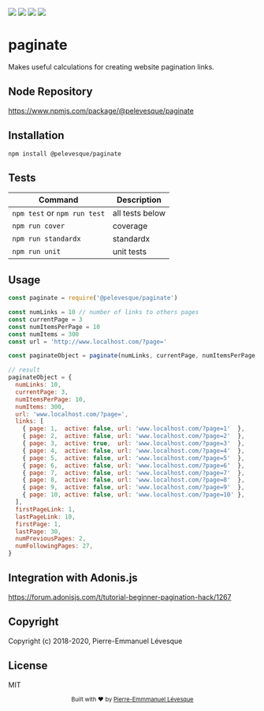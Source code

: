 [build-badge]:    https://travis-ci.org/pelevesque-node/paginate.svg?branch=master
[build]:          https://travis-ci.org/pelevesque-node/paginate
[coverage-badge]: https://coveralls.io/repos/github/pelevesque-node/paginate/badge.svg?branch=master
[coverage]:       https://coveralls.io/github/pelevesque-node/paginate?branch=master
[standard-badge]: https://img.shields.io/badge/code_style-standard-brightgreen.svg
[standard]:       https://standardjs.com
[mit-badge]:      https://img.shields.io/badge/License-MIT-yellow.svg
[mit]:            http://opensource.org/licenses/MIT

[![][build-badge]][build]
[![][coverage-badge]][coverage]
[![][standard-badge]][standard]
[![][mit-badge]][mit]

# paginate

Makes useful calculations for creating website pagination links.

## Node Repository

https://www.npmjs.com/package/@pelevesque/paginate

## Installation

`npm install @pelevesque/paginate`

## Tests

Command                      | Description
---------------------------- | ---------------
`npm test` or `npm run test` | all tests below
`npm run cover`              | coverage
`npm run standardx`          | standardx
`npm run unit`               | unit tests

## Usage

```js
const paginate = require('@pelevesque/paginate')
```

```js
const numLinks = 10 // number of links to others pages
const currentPage = 3
const numItemsPerPage = 10
const numItems = 300
const url = 'http://www.localhost.com/?page='

const paginateObject = paginate(numLinks, currentPage, numItemsPerPage, numItems, url)

// result
paginateObject = {
  numLinks: 10,
  currentPage: 3,
  numItemsPerPage: 10,
  numItems: 300,
  url: 'www.localhost.com/?page=',
  links: [
    { page: 1,  active: false, url: 'www.localhost.com/?page=1'  },
    { page: 2,  active: false, url: 'www.localhost.com/?page=2'  },
    { page: 3,  active: true,  url: 'www.localhost.com/?page=3'  },
    { page: 4,  active: false, url: 'www.localhost.com/?page=4'  },
    { page: 5,  active: false, url: 'www.localhost.com/?page=5'  },
    { page: 6,  active: false, url: 'www.localhost.com/?page=6'  },
    { page: 7,  active: false, url: 'www.localhost.com/?page=7'  },
    { page: 8,  active: false, url: 'www.localhost.com/?page=8'  },
    { page: 9,  active: false, url: 'www.localhost.com/?page=9'  },
    { page: 10, active: false, url: 'www.localhost.com/?page=10' },
  ],
  firstPageLink: 1,
  lastPageLink: 10,
  firstPage: 1,
  lastPage: 30,
  numPreviousPages: 2,
  numFollowingPages: 27,
}
```

## Integration with Adonis.js

https://forum.adonisjs.com/t/tutorial-beginner-pagination-hack/1267

## Copyright

Copyright (c) 2018-2020, Pierre-Emmanuel Lévesque

## License

MIT

<div align="center">
  <sub>Built with ❤︎ by <a href="https://github.com/pelevesque">Pierre-Emmmanuel Lévesque</a></sub>
</div>
